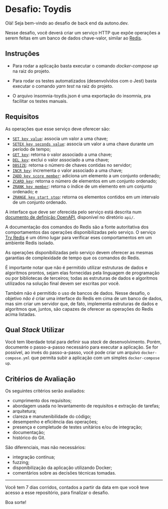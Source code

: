 Desafio: Toydis
===============

Olá! Seja bem-vindo ao desafio de back end da autono.dev.

Nesse desafio, você deverá criar um serviço HTTP
que expõe operações a serem feitas em um banco de dados chave-valor,
similar ao [Redis](https://redis.io/).


Instruções
----------

- Para rodar a aplicação basta executar o comando _docker-compose up_ na raiz do projeto. 

- Para rodar os testes automatizados (desenvolvidos com o Jest) basta executar o comando _yarn test_ na raiz do projeto. 

-  O arquivo insomnia-toydis.json é uma exportação do insomnia, pra facilitar os testes manuais.

Requisitos
----------

As operações que esse serviço deve oferecer são:

- [`SET key value`](http://redis.io/commands/set):
  associa um valor a uma chave;
- [`SETEX key seconds value`](http://redis.io/commands/setex):
  associa um valor a uma chave durante um período de tempo;
- [`GET key`](http://redis.io/commands/get):
  retorna o valor associado a uma chave;
- [`DEL key`](http://redis.io/commands/del):
  exclui o valor associado a uma chave;
- [`DBSIZE`](http://redis.io/commands/dbsize):
  retorna o número de chaves contidas no servidor;
- [`INCR key`](http://redis.io/commands/incr):
  incrementa o valor associado a uma chave;
- [`ZADD key score member`](http://redis.io/commands/zadd):
  adiciona um elemento a um conjunto ordenado;
- [`ZCARD key`](http://redis.io/commands/zcard):
  retorna o número de elementos em um conjunto ordenado;
- [`ZRANK key member`](http://redis.io/commands/zrank):
  retorna o índice de um elemento em um conjunto ordenado; e
- [`ZRANGE key start stop`](http://redis.io/commands/zrange):
  retorna os elementos contidos em um intervalo de um conjunto ordenado.

A interface que deve ser oferecida pelo serviço
está descrita num [documento de definição OpenAPI](/api/openapi.yml),
disponível no diretório `api/`.

A documentação dos comandos do Redis
são a fonte autoritativa
dos comportamentos das operações disponibilizadas pelo serviço.
O serviço [Try Redis](https://try.redis.io) é um ótimo lugar
para verificar eses comportamentos
em um ambiente Redis isolado.

As operações disponibilizadas pelo serviço
devem oferecer as mesmas garantias de complexidade de tempo
que os comandos do Redis.

É importante notar que
não é permitido utilizar estruturas de dados e algoritmos prontos,
sejam elas fornecidas pela linguagem de programação
ou por bibliotecas de terceiros;
todas as estruturas de dados e algoritmos utilizados na solução final
devem ser escritas por você.

Também não é permitido o uso de bancos de dados.
Nesse desafio, o objetivo _não é_ criar uma interface do Redis
em cima de um banco de dados,
mas sim criar um servidor
que, de fato, implementa estruturas de dados e algoritmos
que, juntos, são capazes de oferecer as operações do Redis acima listadas.


Qual *Stack* Utilizar
---------------------

Você tem liberdade total para definir sua *stack* de desenvolvimento.
Porém, documente o passo-a-passo necessário para executar a aplicação.
Se for possível,
ao invés do passo-a-passo,
você pode criar um arquivo `docker-compose.yml`
que permita subir a aplicação com um simples `docker-compose up`.


Critérios de Avaliação
----------------------

Os seguintes critérios serão avaliados:

- cumprimento dos requisitos;
- abordagem usada no levantamento de requisitos e extração de tarefas;
- arquitetura;
- clareza e manutenibilidade do código;
- desempenho e eficiência das operações;
- presença e completude de testes unitários e/ou de integração;
- documentação;
- histórico do Git.

São diferenciais, mas não necessários:

- integração contínua;
- fuzzing;
- disponibilização da aplicação utilizando Docker;
- comentários sobre as decisões técnicas tomadas.

---

Você tem 7 dias corridos,
contados a partir da data em que você teve acesso a esse repositório,
para finalizar o desafio.

Boa sorte!
